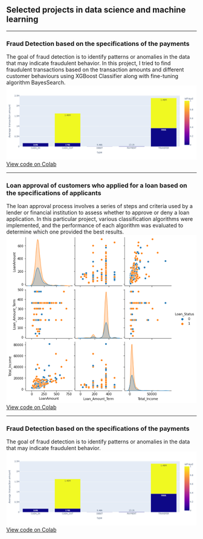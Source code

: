 ## Selected projects in data science and machine learning

---

### Fraud Detection based on the specifications of the payments 

The goal of fraud detection is to identify patterns or anomalies in the data that may indicate fraudulent behavior. In this project, I tried to find fraudulent transactions based on the transaction amounts and different customer behaviours using XGBoost Classifier along with fine-tuning algorithm BayesSearch. 
<img src="images/Fraud_detection.png?raw=true"/>
<a href="https://colab.research.google.com/drive/1XkQzwraZ0WONLY94eDm4ztxtaZkqUQmJ?usp=share_link">View code on Colab</a> 

---
### Loan approval of customers who applied for a loan based on the specifications of applicants 

The loan approval process involves a series of steps and criteria used by a lender or financial institution to assess whether to approve or deny a loan application. In this particular project, various classification algorithms were implemented, and the performance of each algorithm was evaluated to determine which one provided the best results.
<img src="images/Loan_approval.png?raw=true"/>
<a href="https://colab.research.google.com/drive/1XkQzwraZ0WONLY94eDm4ztxtaZkqUQmJ?usp=share_link">View code on Colab</a> 

---

### Fraud Detection based on the specifications of the payments 

The goal of fraud detection is to identify patterns or anomalies in the data that may indicate fraudulent behavior.
<img src="images/Fraud_detection.png?raw=true"/>
<a href="https://colab.research.google.com/drive/1XkQzwraZ0WONLY94eDm4ztxtaZkqUQmJ?usp=share_link">View code on Colab</a> 






<!-- Remove above link if you don't want to attibute -->
